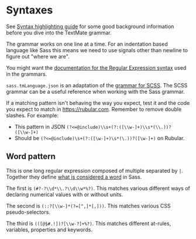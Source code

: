 # Syntaxes

See [Syntax highlighting guide](https://code.visualstudio.com/api/language-extensions/syntax-highlight-guide)
for some good background information before you dive into the TextMate grammar.

The grammar works on one line at a time.
For an indentation based language like Sass this means we need to use
signals other than newline to figure out "where we are".

You might want the
[documentation for the Regular Expression syntax](https://macromates.com/manual/en/regular_expressions#syntax_oniguruma)
used in the grammars.

`sass.tmLanguage.json` is an adaptation of the [grammar for SCSS](https://github.com/microsoft/vscode/blob/main/extensions/scss/syntaxes/scss.tmLanguage.json).
The SCSS grammar can be a useful reference when working with the Sass grammar.

If a matching pattern isn't behaving the way you expect, test it and the code you expect to match in https://rubular.com.
Remember to remove double slashes. For example:

- This pattern in JSON `(?<=@include)\\s+(?:([\\w-]+)\\s*(\\.))?([\\w-]+)`
- Should be `(?<=@include)\s+(?:([\w-]+)\s*(\.))?([\w-]+)` on Rubular.

## Word pattern

This is one long regular expression composed of multiple separated by `|`.
Together they define [what is considered a word](https://code.visualstudio.com/api/language-extensions/language-configuration-guide#word-pattern) in Sass.

The first is `(#?-?\\d*\\.?\\d\\w*%?)`. This matches various different ways of declaring numerical values with or without units.

The second is `(::?[\\w-]*(?=[^,]*[,]))`. This matches various CSS pseudo-selectors.

The third is `(([@$#.!])?[\\w-?]+%?)`. This matches different at-rules, variables, properties and keywords.
